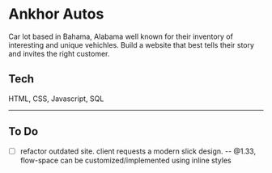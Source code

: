 # Ankhor Autos

Car lot based in Bahama, Alabama well known for their inventory of interesting and unique vehichles. Build a website that best tells their story and invites the right customer.

## Tech

HTML, CSS, Javascript, SQL

---

## To Do

- [ ] refactor outdated site. client requests a modern slick design.
      -- @1.33, flow-space can be customized/implemented using inline styles
